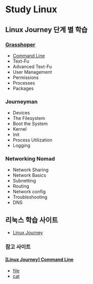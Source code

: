 # Study Linux
## Linux Journey 단계 별 학습
### [Grasshoper](https://github.com/KangBokyeong/Study_Linux/tree/master/Grasshoper)
- [Command Line](https://github.com/KangBokyeong/Study_Linux/blob/master/Grasshoper/%5BLinux%20Journey%5D%20Command%20Line.md)
- Text-Fu
- Advanced Text-Fu
- User Management
- Permissions
- Processes
- Packages

### Journeyman
- Devices
- The Filesystem
- Boot the System
- Kernel
- Init
- Process Utilization
- Logging

### Networking Nomad
- Network Sharing
- Network Basics
- Subnetting
- Routing
- Network config
- Troubleshooting
- DNS

## 리눅스 학습 사이트
- [Linux Journey](https://linuxjourney.com/)
### 참고 사이트
#### [[Linux Journey] Command Line](https://github.com/KangBokyeong/Study_Linux/blob/master/Grasshoper/%5BLinux%20Journey%5D%20Command%20Line.md)
- [file](https://korbillgates.tistory.com/161)
- [cat](http://www.incodom.kr/Linux/%EA%B8%B0%EB%B3%B8%EB%AA%85%EB%A0%B9%EC%96%B4/cat)
